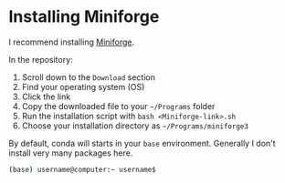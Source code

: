 # Installing Miniforge

I recommend installing [Miniforge](https://github.com/conda-forge/miniforge). 

In the repository:

1. Scroll down to the `Download` section
2. Find your operating system (OS)
3. Click the link
4. Copy the downloaded file to your `~/Programs` folder
5. Run the installation script with `bash <Miniforge-link>.sh`
6. Choose your installation directory as `~/Programs/miniforge3`

By default, conda will starts in your `base` environment. Generally I don't install very many packages here.

```bash
(base) username@computer:~ username$
```